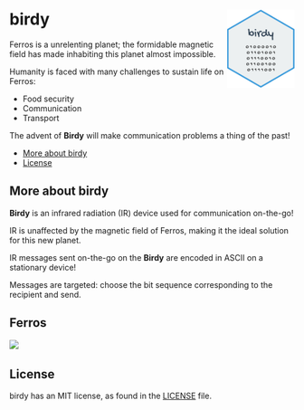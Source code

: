 # birdy <img src="figures/birdy.png" align="right" height="138" /></a>

Ferros is a unrelenting planet; the formidable magnetic field has made inhabiting this planet almost impossible.

Humanity is faced with many challenges to sustain life on Ferros:

* Food security
* Communication
* Transport

The advent of **Birdy** will make communication problems a thing of the past!

- [More about birdy](#more-birdy)
- [License](#license)

## More about birdy

**Birdy** is an infrared radiation (IR) device used for communication on-the-go!

IR is unaffected by the magnetic field of Ferros, making it the ideal solution for this new planet.

IR messages sent on-the-go on the **Birdy** are encoded in ASCII on a stationary device!

Messages are targeted: choose the bit sequence corresponding to the recipient and send.

## Ferros

<img src="figures/ferros.png"/></a>

## License

birdy has an MIT license, as found in the [LICENSE](LICENSE) file.
